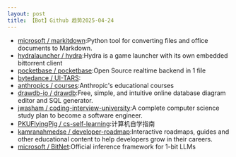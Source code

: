 ```yaml
---
layout: post
title: 【Bot】Github 趋势2025-04-24
---
```


* [microsoft / markitdown](https://github.com/microsoft/markitdown):Python tool for converting files and office documents to Markdown.
* [hydralauncher / hydra](https://github.com/hydralauncher/hydra):Hydra is a game launcher with its own embedded bittorrent client
* [pocketbase / pocketbase](https://github.com/pocketbase/pocketbase):Open Source realtime backend in 1 file
* [bytedance / UI-TARS](https://github.com/bytedance/UI-TARS):
* [anthropics / courses](https://github.com/anthropics/courses):Anthropic's educational courses
* [drawdb-io / drawdb](https://github.com/drawdb-io/drawdb):Free, simple, and intuitive online database diagram editor and SQL generator.
* [jwasham / coding-interview-university](https://github.com/jwasham/coding-interview-university):A complete computer science study plan to become a software engineer.
* [PKUFlyingPig / cs-self-learning](https://github.com/PKUFlyingPig/cs-self-learning):计算机自学指南
* [kamranahmedse / developer-roadmap](https://github.com/kamranahmedse/developer-roadmap):Interactive roadmaps, guides and other educational content to help developers grow in their careers.
* [microsoft / BitNet](https://github.com/microsoft/BitNet):Official inference framework for 1-bit LLMs
